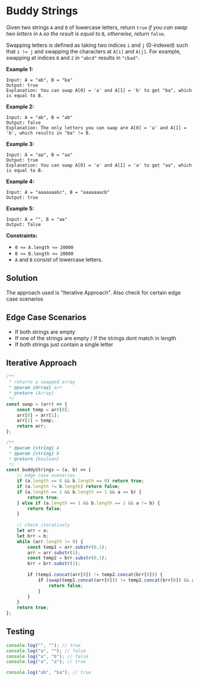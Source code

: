 # Buddy Strings

Given two strings `A` and `B` of lowercase letters, return `true` *if you can swap two letters in* `A` *so the result is equal to* `B`*, otherwise, return* `false`*.*

Swapping letters is defined as taking two indices `i` and `j` (0-indexed) such that `i != j` and swapping the characters at `A[i]` and `A[j]`. For example, swapping at indices `0` and `2` in `"abcd"` results in `"cbad"`.

 

**Example 1:**

```
Input: A = "ab", B = "ba"
Output: true
Explanation: You can swap A[0] = 'a' and A[1] = 'b' to get "ba", which is equal to B.
```

**Example 2:**

```
Input: A = "ab", B = "ab"
Output: false
Explanation: The only letters you can swap are A[0] = 'a' and A[1] = 'b', which results in "ba" != B.
```

**Example 3:**

```
Input: A = "aa", B = "aa"
Output: true
Explanation: You can swap A[0] = 'a' and A[1] = 'a' to get "aa", which is equal to B.
```

**Example 4:**

```
Input: A = "aaaaaaabc", B = "aaaaaaacb"
Output: true
```

**Example 5:**

```
Input: A = "", B = "aa"
Output: false
```

 

**Constraints:**

- `0 <= A.length <= 20000`
- `0 <= B.length <= 20000`
- `A` and `B` consist of lowercase letters.



## Solution

The approach used is "Iterative Approach". Also check for certain edge case scenarios

## Edge Case Scenarios

- If both strings are empty
- If one of the strings are empty / If the strings dont match in length
- If both strings just contain a single letter



## Iterative Approach

```javascript
/**
 * returns a swapped array   
 * @param {Array} arr
 * @return {Array}
 */
const swap = (arr) => {
    const temp = arr[0];
    arr[0] = arr[1];
    arr[1] = temp;
    return arr;
};

/**
 * @param {string} A
 * @param {string} B
 * @return {boolean}
 */
const buddyStrings = (a, b) => {
    // edge case scenarios
    if (a.length == 0 && b.length == 0) return true;
    if (a.length != b.length) return false;
    if (a.length == 1 && b.length == 1 && a == b) {
        return true;
    } else if (a.length == 1 && b.length == 1 && a != b) {
        return false;
    }
  
    // check iteratively
    let arr = a;
    let brr = b;
    while (arr.length != 0) {
        const temp1 = arr.substr(0,1);
        arr = arr.substr(1);
        const temp2 = brr.substr(0,1);
        brr = brr.substr(1);
        
        if (temp1.concat(arr[0]) != temp2.concat(brr[0])) {
            if (swap(temp1.concat(arr[0])) != temp2.concat(brr[0]) && a.length == 0) {
                return false;
            }
        }
    }
    return true;
};
```

## Testing

```javascript
console.log("", ""); // true
console.log("a", ""); // false
console.log("a", "b"); // false
console.log("a", "a"); // true

console.log("ab", "ba"); // true
```

